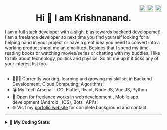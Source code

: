 <a href="https://twitter.com/krishnaincrypto" target="_blank" rel="nofollow"><img align="right" alt="Pratik's Twitter" width="22px" src="https://cdn.jsdelivr.net/npm/simple-icons@v3/icons/twitter.svg" /></a><a href="https://www.linkedin.com/in/incrypt0" target="_blank" rel="nofollow"><img align="right" alt="Pratik's Linkdein" width="22px" src="https://cdn.jsdelivr.net/npm/simple-icons@v3/icons/linkedin.svg" /></a><a href="https://www.instagram.com/incrypt0" target="_blank" rel="nofollow"><img align="right" alt="Pratik's Insta" width="22px" src="https://cdn.jsdelivr.net/npm/simple-icons@v3/icons/instagram.svg" /></a>

<center><h1> Hi 👋 I am Krishnanand. </h1></center>
 I am a full stack developer with a slight bias towards backend developemet! I am a freelance developer so next time you find yourself looking for a helping hand in your project or have a great idea you need to convert into a working product shoot me an email/text. Besides that I spend my time reading books or watching movies/series or chatting with my buddies. I like to talk about technology, politics and physics. So hit me up if it ticks any of your interest list too.
 <br /> 
 <br /> 

 
- 👨🏽‍💻 Currently working, learning and growing my skillset in Backend Development, Cloud Computing, Algorithms.
- 💣 My Tech Arsenal - GO, Flutter, React, Node JS, Vue JS, Python
- 🤝 Open for freelance works in web development , Mobile app development (Android , IOS), Bots , API's.
- 🌐 Visit my [porfolio website](https://incrypt0.github.io/) for complete background and contact.


---


<details> 
 <summary>🤖 <b>My Coding Stats</b>: </summary>
<br>

<!--START_SECTION:waka-->
**I'm an Early 🐤** 

```text
🌞 Morning    110 commits    █████░░░░░░░░░░░░░░░░░░░░   19.61% 
🌆 Daytime    212 commits    █████████░░░░░░░░░░░░░░░░   37.79% 
🌃 Evening    223 commits    ██████████░░░░░░░░░░░░░░░   39.75% 
🌙 Night      16 commits     ░░░░░░░░░░░░░░░░░░░░░░░░░   2.85%

```
📅 **I'm Most Productive on Friday** 

```text
Monday       67 commits     ███░░░░░░░░░░░░░░░░░░░░░░   11.94% 
Tuesday      63 commits     ██░░░░░░░░░░░░░░░░░░░░░░░   11.23% 
Wednesday    96 commits     ████░░░░░░░░░░░░░░░░░░░░░   17.11% 
Thursday     84 commits     ███░░░░░░░░░░░░░░░░░░░░░░   14.97% 
Friday       100 commits    ████░░░░░░░░░░░░░░░░░░░░░   17.83% 
Saturday     74 commits     ███░░░░░░░░░░░░░░░░░░░░░░   13.19% 
Sunday       77 commits     ███░░░░░░░░░░░░░░░░░░░░░░   13.73%

```


📊 **This Week I Spent My Time On** 

```text
💬 Programming Languages: 
Dart                     20 hrs 26 mins      ██████████████████░░░░░░░   72.54% 
Vue.js                   3 hrs 47 mins       ███░░░░░░░░░░░░░░░░░░░░░░   13.47% 
JavaScript               1 hr 18 mins        █░░░░░░░░░░░░░░░░░░░░░░░░   4.63% 
EJS                      1 hr 11 mins        █░░░░░░░░░░░░░░░░░░░░░░░░   4.23% 
TypeScript               35 mins             ░░░░░░░░░░░░░░░░░░░░░░░░░   2.08%

💻 Operating System: 
Linux                    28 hrs 11 mins      █████████████████████████   100.0%

```

**I Mostly Code in Dart** 

```text
Dart                     17 repos            ████████░░░░░░░░░░░░░░░░░   34.69% 
JavaScript               9 repos             ████░░░░░░░░░░░░░░░░░░░░░   18.37% 
Go                       7 repos             ███░░░░░░░░░░░░░░░░░░░░░░   14.29% 
Vue                      5 repos             ██░░░░░░░░░░░░░░░░░░░░░░░   10.2% 
HTML                     4 repos             ██░░░░░░░░░░░░░░░░░░░░░░░   8.16%

```



<!--END_SECTION:waka-->

</details>


